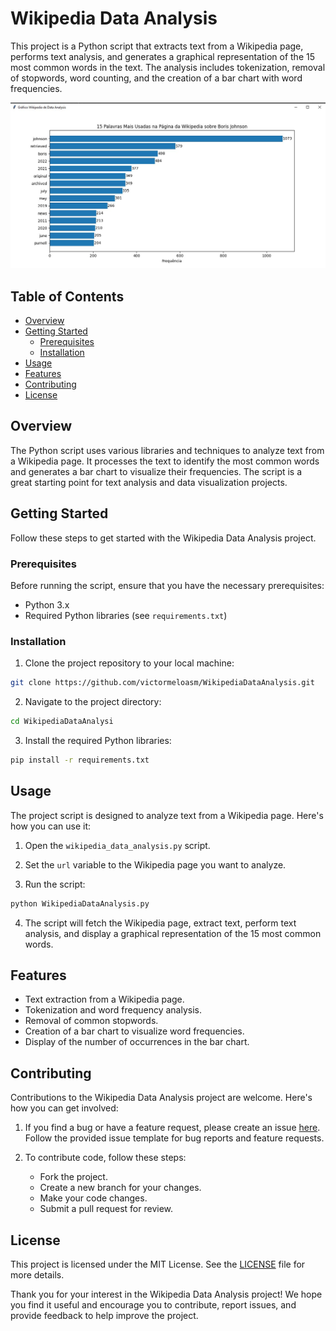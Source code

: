 # Wikipedia Data Analysis

This project is a Python script that extracts text from a Wikipedia page, performs text analysis, and generates a graphical representation of the 15 most common words in the text. The analysis includes tokenization, removal of stopwords, word counting, and the creation of a bar chart with word frequencies.

![Data Analysis](DataAnalysis.jpg)

## Table of Contents

- [Overview](#overview)
- [Getting Started](#getting-started)
  - [Prerequisites](#prerequisites)
  - [Installation](#installation)
- [Usage](#usage)
- [Features](#features)
- [Contributing](#contributing)
- [License](#license)

## Overview

The Python script uses various libraries and techniques to analyze text from a Wikipedia page. It processes the text to identify the most common words and generates a bar chart to visualize their frequencies. The script is a great starting point for text analysis and data visualization projects.

## Getting Started

Follow these steps to get started with the Wikipedia Data Analysis project.

### Prerequisites

Before running the script, ensure that you have the necessary prerequisites:

- Python 3.x
- Required Python libraries (see `requirements.txt`)

### Installation

1. Clone the project repository to your local machine:

```bash
git clone https://github.com/victormeloasm/WikipediaDataAnalysis.git
```

2. Navigate to the project directory:

```bash
cd WikipediaDataAnalysi
```

3. Install the required Python libraries:

```bash
pip install -r requirements.txt
```

## Usage

The project script is designed to analyze text from a Wikipedia page. Here's how you can use it:

1. Open the `wikipedia_data_analysis.py` script.

2. Set the `url` variable to the Wikipedia page you want to analyze.

3. Run the script:

```bash
python WikipediaDataAnalysis.py
```

4. The script will fetch the Wikipedia page, extract text, perform text analysis, and display a graphical representation of the 15 most common words.

## Features

- Text extraction from a Wikipedia page.
- Tokenization and word frequency analysis.
- Removal of common stopwords.
- Creation of a bar chart to visualize word frequencies.
- Display of the number of occurrences in the bar chart.

## Contributing

Contributions to the Wikipedia Data Analysis project are welcome. Here's how you can get involved:

1. If you find a bug or have a feature request, please create an issue [here](link). Follow the provided issue template for bug reports and feature requests.

2. To contribute code, follow these steps:

   - Fork the project.
   - Create a new branch for your changes.
   - Make your code changes.
   - Submit a pull request for review.

## License

This project is licensed under the MIT License. See the [LICENSE](LICENSE) file for more details.

Thank you for your interest in the Wikipedia Data Analysis project! We hope you find it useful and encourage you to contribute, report issues, and provide feedback to help improve the project.
